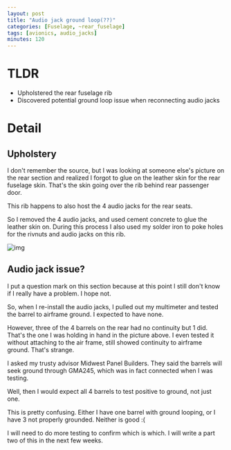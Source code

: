 ```yaml
---
layout: post
title: "Audio jack ground loop(??)"
categories: [Fuselage, ~rear_fuselage]
tags: [avionics, audio_jacks]
minutes: 120
---
```


# TLDR

- Upholstered the rear fuselage rib
- Discovered potential ground loop issue when reconnecting audio jacks

# Detail

## Upholstery

I don't remember the source, but I was looking at someone else's picture on the rear section and realized I forgot to glue on the leather skin for the rear fuselage skin. That's the skin going over the rib behind rear passenger door.

This rib happens to also host the 4 audio jacks for the rear seats.

So I removed the 4 audio jacks, and used cement concrete to glue the leather skin on. During this process I also used my solder iron to poke holes for the rivnuts and audio jacks on this rib.

![img](https://lh3.googleusercontent.com/pw/AP1GczPmeMMFW6e6_ohYS6G6diCABWLQ1FyS474fKwp8JvU4Xdtw6k3sxmN_2IW1ltEx5F9gLC2TcRtDuSapCJ0wgzy0R_MA6Ei0oCJLddhMaCH4xNV9zOSx4HcNvb4-QbrDQ1e-g6iwR2s85LHpLXJR3HM5rw=w2174-h2888-s-no-gm?authuser=0)

## Audio jack issue?

I put a question mark on this section because at this point I still don't know if I really have a problem. I hope not.

So, when I re-install the audio jacks, I pulled out my multimeter and tested the barrel to airframe ground. I expected to have none.

However, three of the 4 barrels on the rear had no continuity but 1 did. That's the one I was holding in hand in the picture above. I even tested it without attaching to the air frame, still showed continuity to airframe ground. That's strange.

I asked my trusty advisor Midwest Panel Builders. They said the barrels will seek ground through GMA245, which was in fact connected when I was testing.

Well, then I would expect all 4 barrels to test positive to ground, not just one.

This is pretty confusing. Either I have one barrel with ground looping, or I have 3 not properly grounded. Neither is good :(

I will need to do more testing to confirm which is which. I will write a part two of this in the next few weeks.
